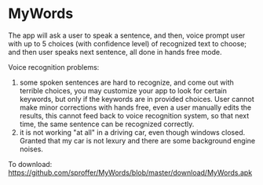 # MyWords
The app will ask a user to speak a sentence, and then, voice prompt user with up to 5 choices (with confidence level) of recognized text to choose; and then user speaks next sentence, all done in hands free mode.

Voice recognition problems:
1.  some spoken sentences are hard to recognize, and come out with terrible choices, you may customize your app to look for certain keywords, but only if the keywords are in provided choices. User cannot make minor corrections with hands free, even a user manually edits the results, this cannot feed back to voice recognition system, so that next time, the same sentence can be recognized correctly.
2.  it is not working "at all" in a driving car, even though windows closed. Granted that my car is not lexury and there are some background engine noises.

To download:
https://github.com/sproffer/MyWords/blob/master/download/MyWords.apk


